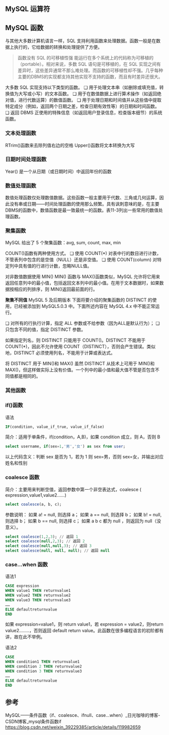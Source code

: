 ## MySQL 运算符

## MySQL 函数

与其他大多数计算机语言一样，SQL 支持利用函数来处理数据。函数一般是在数据上执行的，它给数据的转换和处理提供了方便。

> 函数没有 SQL 的可移植性强 能运行在多个系统上的代码称为可移植的（portable）。相对来说，多数 SQL 语句是可移植的，在 SQL 实现之间有差异时，这些差异通常不那么难处理。而函数的可移植性却不强。几乎每种主要的DBMS的实现都支持其他实现不支持的函数，而且有时差异还很大。

大多数 SQL 实现支持以下类型的函数。
❑ 用于处理文本串（如删除或填充值，转换值为大写或小写）的文本函数。
❑ 用于在数值数据上进行算术操作（如返回绝对值，进行代数运算）的数值函数。
❑ 用于处理日期和时间值并从这些值中提取特定成分（例如，返回两个日期之差，检查日期有效性等）的日期和时间函数。
❑ 返回 DBMS 正使用的特殊信息（如返回用户登录信息，检查版本细节）的系统函数。

### 文本处理函数

RTrim()函数来去除列值右边的空格
Upper()函数将文本转换为大写

### 日期时间处理函数

Year() 是一个从日期（或日期时间）中返回年份的函数

### 数值处理函数

数值处理函数仅处理数值数据。这些函数一般主要用于代数、三角或几何运算，因此没有串或日期——时间处理函数的使用那么频繁。具有讽刺意味的是，在主要DBMS的函数中，数值函数是最一致最统一的函数。表11-3列出一些常用的数值处理函数。

### 聚集函数

MySQL 给出了 5 个聚集函数：avg, sum, count, max, min

COUNT()函数有两种使用方式。
❑ 使用 COUNT(*) 对表中行的数目进行计数，不管表列中包含的是空值（NULL）还是非空值。
❑ 使用 COUNT(column) 对特定列中具有值的行进行计数，忽略NULL值。

对非数值数据使用 MIN() MIN() 函数与 MAX()函数类似，MySQL 允许将它用来返回任意列中的最小值，包括返回文本列中的最小值。在用于文本数据时，如果数据按相应的列排序，则 MIN()返回最前面的行。

**聚集不同值**
MySQL 5 及后期版本 下面将要介绍的聚集函数的 DISTINCT 的使用，已经被添加到 MySQL5.0.3 中。下面所述内容在 MySQL 4.x 中不能正常运行。

❑ 对所有的行执行计算，指定 ALL 参数或不给参数（因为ALL是默认行为）；
❑ 只包含不同的值，指定 DISTINCT 参数。

如果指定列名，则 DISTINCT 只能用于 COUNT()。DISTINCT 不能用于COUNT(*)，因此不允许使用 COUNT（DISTINCT），否则会产生错误。类似地，DISTINCT 必须使用列名，不能用于计算或表达式。

将 DISTINCT 用于 MIN()和 MAX() 虽然 DISTINCT 从技术上可用于 MIN()和MAX()，但这样做实际上没有价值。一个列中的最小值和最大值不管是否包含不同值都是相同的。

### 其他函数

### if()函数

语法

```sql
IF(condition, value_if_true, value_if_false)
```

简介：适用于单条件，if(condition，A,B)，如果 condition 成立，则 A，否则 B

```sql
select username, if(sex=1,'男','女') as sex from user;
```

以上代码含义：判断 sex 是否为 1，若为 1 则 sex=男，否则 sex=女，并输出对应姓名和性别

### coalesce 函数

简介：主要用来判断空值，返回参数中第一个非空表达式，coalesce ( expression,value1,value2……)

```sql
select coalesce(a, b, c);
```

参数说明：
如果 a! = null, 则选择 a；
如果 a == null, 则选择 b；
如果 b! = null, 则选择 b；
如果 b == null, 则选择 c；
如果 a b c 都为 null ，则返回为 null（没意义）。

```sql
select coalesce(1,2,3); // 返回 1
select coalesce(null,2,3); // 返回 2
select coalesce(null,null,3); // 返回 3
select coalesce(null, null, null); // 返回 null
```

### case...when 函数

语法1

```sql
CASE expression
WHEN value1 THEN returnvalue1
WHEN value2 THEN returnvalue2
WHEN value3 THEN returnvalue3
……
ELSE defaultreturnvalue
END
```

如果 expression=value1，则 return value1，若 expression = value2，则return value2........，否则返回 default return value。此函数在很多编程语言的初阶都有讲，故在此不举例。

语法2

```sql
CASE
WHEN condition1 THEN returnvalue1
WHEN condition 2 THEN returnvalue2
WHEN condition 3 THEN returnvalue3
……
ELSE defaultreturnvalue
END
```

## 参考

MySQL——条件函数（if、coalesce、ifnull、case...when）_日光咖啡的博客-CSDN博客_mysql条件函数if https://blog.csdn.net/weixin_39229385/article/details/119982659
